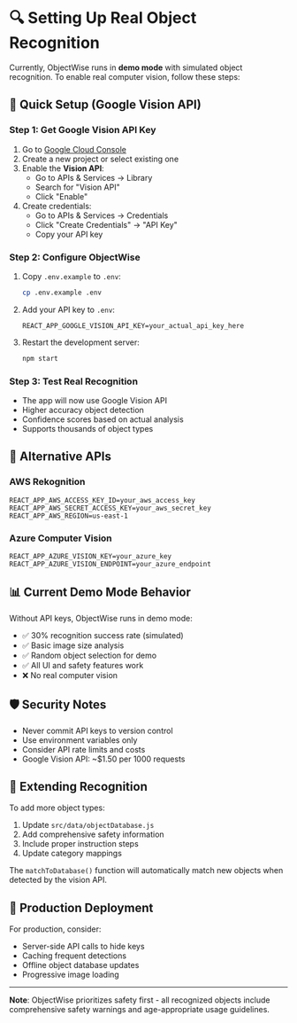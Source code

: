 # 🔍 Setting Up Real Object Recognition

Currently, ObjectWise runs in **demo mode** with simulated object recognition. To enable real computer vision, follow these steps:

## 🚀 Quick Setup (Google Vision API)

### Step 1: Get Google Vision API Key
1. Go to [Google Cloud Console](https://console.cloud.google.com/)
2. Create a new project or select existing one
3. Enable the **Vision API**:
   - Go to APIs & Services → Library
   - Search for "Vision API" 
   - Click "Enable"
4. Create credentials:
   - Go to APIs & Services → Credentials
   - Click "Create Credentials" → "API Key"
   - Copy your API key

### Step 2: Configure ObjectWise
1. Copy `.env.example` to `.env`:
   ```bash
   cp .env.example .env
   ```

2. Add your API key to `.env`:
   ```
   REACT_APP_GOOGLE_VISION_API_KEY=your_actual_api_key_here
   ```

3. Restart the development server:
   ```bash
   npm start
   ```

### Step 3: Test Real Recognition
- The app will now use Google Vision API
- Higher accuracy object detection
- Confidence scores based on actual analysis
- Supports thousands of object types

## 🔧 Alternative APIs

### AWS Rekognition
```env
REACT_APP_AWS_ACCESS_KEY_ID=your_aws_access_key
REACT_APP_AWS_SECRET_ACCESS_KEY=your_aws_secret_key
REACT_APP_AWS_REGION=us-east-1
```

### Azure Computer Vision
```env
REACT_APP_AZURE_VISION_KEY=your_azure_key
REACT_APP_AZURE_VISION_ENDPOINT=your_azure_endpoint
```

## 📊 Current Demo Mode Behavior

Without API keys, ObjectWise runs in demo mode:
- ✅ 30% recognition success rate (simulated)
- ✅ Basic image size analysis
- ✅ Random object selection for demo
- ✅ All UI and safety features work
- ❌ No real computer vision

## 🛡️ Security Notes

- Never commit API keys to version control
- Use environment variables only
- Consider API rate limits and costs
- Google Vision API: ~$1.50 per 1000 requests

## 🎯 Extending Recognition

To add more object types:
1. Update `src/data/objectDatabase.js`
2. Add comprehensive safety information
3. Include proper instruction steps
4. Update category mappings

The `matchToDatabase()` function will automatically match new objects when detected by the vision API.

## 🚀 Production Deployment

For production, consider:
- Server-side API calls to hide keys
- Caching frequent detections
- Offline object database updates
- Progressive image loading

---

**Note**: ObjectWise prioritizes safety first - all recognized objects include comprehensive safety warnings and age-appropriate usage guidelines.